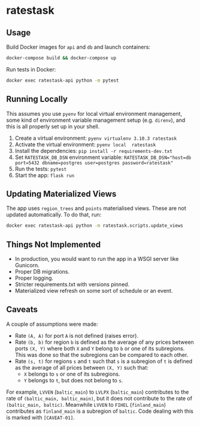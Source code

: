 # ratestask

## Usage

Build Docker images for `api` and `db` and launch containers:

```bash
docker-compose build && docker-compose up
```

Run tests in Docker:

```bash
docker exec ratestask-api python -m pytest
```

## Running Locally

This assumes you use `pyenv` for local virtual environment management,
some kind of environment variable management setup (e.g. `direnv`),
and this is all properly set up in your shell.

 1. Create a virtual environment: `pyenv virtualenv 3.10.3 ratestask`
 2. Activate the virtual environment: `pyenv local  ratestask`
 3. Install the dependencies: `pip install -r requirements-dev.txt`
 4. Set `RATESTASK_DB_DSN` environment variable: `RATESTASK_DB_DSN="host=db port=5432 dbname=postgres user=postgres password=ratestask"`
 5. Run the tests: `pytest`
 6. Start the app: `flask run`

## Updating Materialized Views

The app uses `region_trees` and `points` materialised views.
These are not updated automatically. To do that, run:

```bash
docker exec ratestask-api python -m ratestask.scripts.update_views
```

## Things Not Implemented

 * In production, you would want to run the app in a WSGI server like Gunicorn.
 * Proper DB migrations.
 * Proper logging.
 * Stricter requirements.txt with versions pinned.
 * Materialized view refresh on some sort of schedule or an event.

## Caveats

A couple of assumptions were made:

 * Rate `(A, A)` for port `A` is not defined (raises error).
 * Rate `(b, b)` for region `b` is defined as the average of any prices
   between ports `(X, Y)` where both `X` and `Y` belong to `b` or one of its subregions.
   This was done so that the subregions can be compared to each other.
 * Rate `(s, t)` for regions `s` and `t` such that `s` is a subregion of `t` is defined
   as the average of all prices between `(X, Y)` such that:
   * `X` belongs to `s` or one of its subregions. 
   * `Y` belongs to `t`, but does not belong to `s`.

For example, `LVVEN` (`baltic_main`) to `LVLPX` (`baltic_main`) contributes to the rate
of `(baltic_main, baltic_main)`, but it does not contribute to the rate of
`(baltic_main, baltic)`. Meanwhile `LVVEN` to `FIHEL` (`finland_main`) contributes as
`finland_main` is a subregion of `baltic`. Code dealing with this is marked with `[CAVEAT-01]`.
